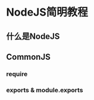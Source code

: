# NodeJS简明教程


## 什么是NodeJS


## CommonJS

### require

### exports & module.exports

### 








## 





